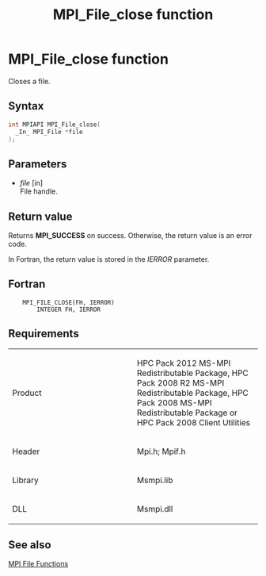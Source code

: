 ﻿---
title: MPI_File_close function
TOCTitle: MPI_File_close function
ms:assetid: 8cd5bcba-0edd-462c-80ae-474929eafa0a
ms:mtpsurl: https://msdn.microsoft.com/en-us/library/Dn473305(v=VS.85)
ms:contentKeyID: 59360851
ms.date: 03/28/2018
mtps_version: v=VS.85
f1_keywords:
- MPI_FILE_CLOSE
- mpif/MPI_File_close
- mpi/MPI_FILE_CLOSE
dev_langs:
- C++
- C
---

# MPI\_File\_close function

Closes a file.

## Syntax

``` c++
int MPIAPI MPI_File_close(
  _In_ MPI_File *file
);
```

## Parameters

  - *file* \[in\]  
    File handle.

## Return value

Returns **MPI\_SUCCESS** on success. Otherwise, the return value is an error code.

In Fortran, the return value is stored in the *IERROR* parameter.

## Fortran

``` FORTRAN
    MPI_FILE_CLOSE(FH, IERROR)
        INTEGER FH, IERROR
```

## Requirements

<table>
<colgroup>
<col style="width: 50%" />
<col style="width: 50%" />
</colgroup>
<tbody>
<tr class="odd">
<td><p>Product</p></td>
<td><p>HPC Pack 2012 MS-MPI Redistributable Package, HPC Pack 2008 R2 MS-MPI Redistributable Package, HPC Pack 2008 MS-MPI Redistributable Package or HPC Pack 2008 Client Utilities</p></td>
</tr>
<tr class="even">
<td><p>Header</p></td>
<td>Mpi.h;
Mpif.h</td>
</tr>
<tr class="odd">
<td><p>Library</p></td>
<td>Msmpi.lib</td>
</tr>
<tr class="even">
<td><p>DLL</p></td>
<td>Msmpi.dll</td>
</tr>
</tbody>
</table>


## See also

[MPI File Functions](mpi-file-functions.md)

